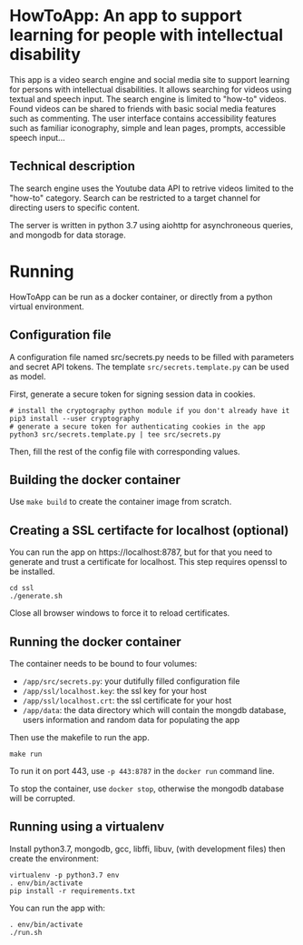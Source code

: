 # HowToApp: An app to support learning for people with intellectual disability

This app is a video search engine and social media site to support learning for
persons with intellectual disabilities. It allows searching for videos using
textual and speech input. The search engine is limited to "how-to" videos.
Found videos can be shared to friends with basic social media features such as
commenting.  The user interface contains accessibility features such as
familiar iconography, simple and lean pages, prompts, accessible speech
input...

## Technical description

The search engine uses the Youtube data API to retrive videos limited to the "how-to" category. Search can be restricted to a target channel for directing users to specific content.

The server is written in python 3.7 using aiohttp for asynchroneous queries, and mongodb for data storage. 

# Running

HowToApp can be run as a docker container, or directly from a python virtual environment.

## Configuration file

A configuration file named src/secrets.py needs to be filled with parameters and secret API tokens. The template `src/secrets.template.py` can be used as model.

First, generate a secure token for signing session data in cookies.
~~~~
# install the cryptography python module if you don't already have it
pip3 install --user cryptography
# generate a secure token for authenticating cookies in the app
python3 src/secrets.template.py | tee src/secrets.py
~~~~

Then, fill the rest of the config file with corresponding values.

## Building the docker container

Use `make build` to create the container image from scratch.

## Creating a SSL certifacte for localhost (optional)

You can run the app on https://localhost:8787, but for that you need to
generate and trust a certificate for localhost. This step requires openssl to
be installed.
~~~~
cd ssl
./generate.sh
~~~~
Close all browser windows to force it to reload certificates.

## Running the docker container

The container needs to be bound to four volumes:
* `/app/src/secrets.py`: your dutifully filled configuration file
* `/app/ssl/localhost.key`: the ssl key for your host
* `/app/ssl/localhost.crt`: the ssl certificate for your host
* `/app/data`: the data directory which will contain the mongdb database, users information and random data for populating the app

Then use the makefile to run the app.
~~~~
make run
~~~~

To run it on port 443, use `-p 443:8787` in the `docker run` command line.

To stop the container, use `docker stop`, otherwise the mongodb database will be corrupted.

## Running using a virtualenv

Install python3.7, mongodb, gcc, libffi, libuv, (with development files) then
create the environment:
~~~~
virtualenv -p python3.7 env
. env/bin/activate
pip install -r requirements.txt
~~~~

You can run the app with:
~~~~
. env/bin/activate
./run.sh
~~~~

